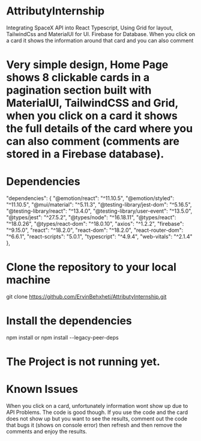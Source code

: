 # AttributyInternship
Integrating SpaceX API into React Typescript, Using Grid for layout, TailwindCss and MaterialUI for UI. Firebase for Database. When you click on a card it shows the information around that card and you can also comment

# Very simple design, Home Page shows 8 clickable cards in a pagination section built with MaterialUI, TailwindCSS and Grid, when you click on a card it shows the full details of the card where you can also comment (comments are stored in a Firebase database).

# Dependencies
  "dependencies": {
    "@emotion/react": "^11.10.5",
    "@emotion/styled": "^11.10.5",
    "@mui/material": "^5.11.3",
    "@testing-library/jest-dom": "^5.16.5",
    "@testing-library/react": "^13.4.0",
    "@testing-library/user-event": "^13.5.0",
    "@types/jest": "^27.5.2",
    "@types/node": "^16.18.11",
    "@types/react": "^18.0.26",
    "@types/react-dom": "^18.0.10",
    "axios": "^1.2.2",
    "firebase": "^9.15.0",
    "react": "^18.2.0",
    "react-dom": "^18.2.0",
    "react-router-dom": "^6.6.1",
    "react-scripts": "5.0.1",
    "typescript": "^4.9.4",
    "web-vitals": "^2.1.4"
  },

# Clone the repository to your local machine 
git clone https://github.com/ErvinBehxheti/AttributyInternship.git

# Install the dependencies
  npm install or npm install --legacy-peer-deps
  
# The Project is not running yet.

# Known Issues
  When you click on a card, unfortunately information wont show up due to API Problems. The code is good though. If you use the code and the card does not show up but you want to see the results, comment out the code that bugs it (shows on console error) then refresh and then remove the comments and enjoy the results.

